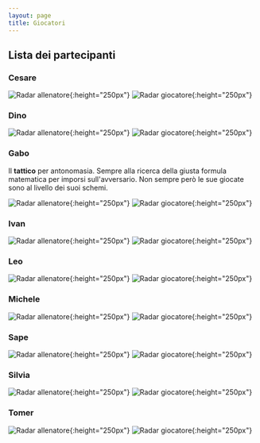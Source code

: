 ```yaml
---
layout: page
title: Giocatori
---
```


## Lista dei partecipanti

### Cesare

![Radar allenatore](/res/cesare-coach.png){:height="250px"}
![Radar giocatore](/res/cesare-player.png){:height="250px"}

### Dino

![Radar allenatore](/res/dino-coach.png){:height="250px"}
![Radar giocatore](/res/dino-player.png){:height="250px"}

### Gabo

Il **tattico** per antonomasia. 
Sempre alla ricerca della giusta formula matematica per imporsi sull'avversario. 
Non sempre però le sue giocate sono al livello dei suoi schemi.

![Radar allenatore](/res/gabo-coach.png){:height="250px"}
![Radar giocatore](/res/gabo-player.png){:height="250px"}

### Ivan

![Radar allenatore](/res/ivan-coach.png){:height="250px"}
![Radar giocatore](/res/ivan-player.png){:height="250px"}

### Leo

![Radar allenatore](/res/leo-coach.png){:height="250px"}
![Radar giocatore](/res/leo-player.png){:height="250px"}

### Michele

![Radar allenatore](/res/michele-coach.png){:height="250px"}
![Radar giocatore](/res/michele-player.png){:height="250px"}

### Sape

![Radar allenatore](/res/sape-coach.png){:height="250px"}
![Radar giocatore](/res/sape-player.png){:height="250px"}

### Silvia

![Radar allenatore](/res/silvia-coach.png){:height="250px"}
![Radar giocatore](/res/silvia-player.png){:height="250px"}

### Tomer

![Radar allenatore](/res/tomer-coach.png){:height="250px"}
![Radar giocatore](/res/tomer-player.png){:height="250px"}






